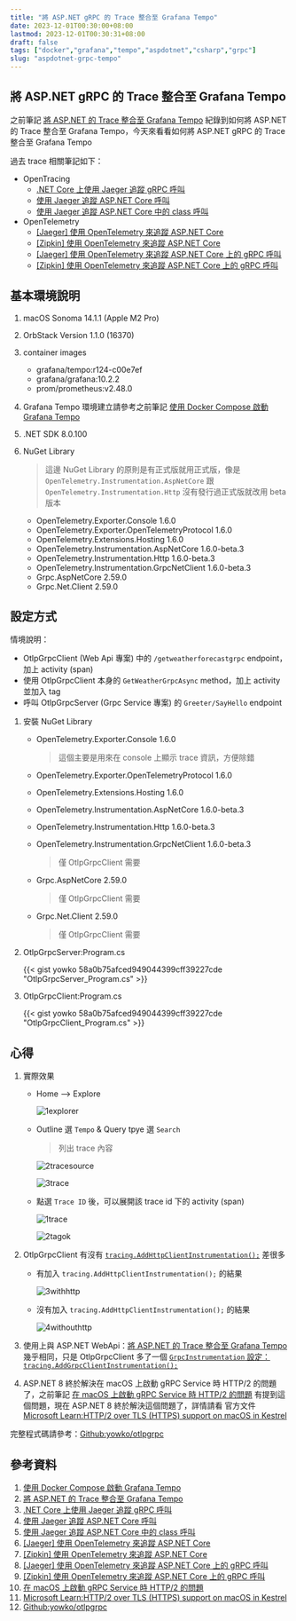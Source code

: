 ```yaml
---
title: "將 ASP.NET gRPC 的 Trace 整合至 Grafana Tempo"
date: 2023-12-01T00:30:00+08:00
lastmod: 2023-12-01T00:30:31+08:00
draft: false
tags: ["docker","grafana","tempo","aspdotnet","csharp","grpc"]
slug: "aspdotnet-grpc-tempo"
---
```


## 將 ASP.NET gRPC 的 Trace 整合至 Grafana Tempo

之前筆記 [將 ASP.NET 的 Trace 整合至 Grafana Tempo](/aspdotnet-tempo/) 紀錄到如何將 ASP.NET 的 Trace 整合至 Grafana Tempo，今天來看看如何將 ASP.NET gRPC 的 Trace 整合至 Grafana Tempo

過去 trace 相關筆記如下：

- OpenTracing
    - [.NET Core 上使用 Jaeger 追蹤 gRPC 呼叫](/dotnet-core-jaeger-grpc/)
    - [使用 Jaeger 追蹤 ASP.NET Core 呼叫](/jaeger-trace-aspdotnet-core/)
    - [使用 Jaeger 追蹤 ASP.NET Core 中的 class 呼叫](/jaeger-trace-aspdotnet-core-class-call/)
- OpenTelemetry
    - [[Jaeger] 使用 OpenTelemetry 來追蹤 ASP.NET Core](/aspdotnet-core-opentelemetry-jaeger/)
    - [[Zipkin] 使用 OpenTelemetry 來追蹤 ASP.NET Core](/aspdotnet-core-opentelemetry-zipkin/)
    - [[Jaeger] 使用 OpenTelemetry 來追蹤 ASP.NET Core 上的 gRPC 呼叫](/aspdotnet-core-opentelemetry-grpc-jaeger/)
    - [[Zipkin] 使用 OpenTelemetry 來追蹤 ASP.NET Core 上的 gRPC 呼叫](/aspdotnet-core-opentelemetry-grpc-zipkin/)

## 基本環境說明

1. macOS Sonoma 14.1.1 (Apple M2 Pro)
2. OrbStack Version 1.1.0 (16370)
3. container images
    - grafana/tempo:r124-c00e7ef
    - grafana/grafana:10.2.2
    - prom/prometheus:v2.48.0
4. Grafana Tempo 環境建立請參考之前筆記 [使用 Docker Compose 啟動 Grafana Tempo](/docker-compose-grafana-tempo/)
5. .NET SDK 8.0.100
6. NuGet Library

    > 這邊 NuGet Library 的原則是有正式版就用正式版，像是 `OpenTelemetry.Instrumentation.AspNetCore` 跟 `OpenTelemetry.Instrumentation.Http` 沒有發行過正式版就改用 beta 版本

    - OpenTelemetry.Exporter.Console 1.6.0
    - OpenTelemetry.Exporter.OpenTelemetryProtocol 1.6.0
    - OpenTelemetry.Extensions.Hosting 1.6.0
    - OpenTelemetry.Instrumentation.AspNetCore 1.6.0-beta.3
    - OpenTelemetry.Instrumentation.Http 1.6.0-beta.3
    - OpenTelemetry.Instrumentation.GrpcNetClient 1.6.0-beta.3
    - Grpc.AspNetCore 2.59.0
    - Grpc.Net.Client 2.59.0

## 設定方式

情境說明：

- OtlpGrpcClient (Web Api 專案) 中的 `/getweatherforecastgrpc` endpoint，加上 activity (span)
- 使用 OtlpGrpcClient 本身的 `GetWeatherGrpcAsync` method，加上 activity 並加入 tag
- 呼叫 OtlpGrpcServer (Grpc Service 專案) 的 `Greeter/SayHello` endpoint

1. 安裝 NuGet Library

    - OpenTelemetry.Exporter.Console 1.6.0

        > 這個主要是用來在 console 上顯示 trace 資訊，方便除錯

    - OpenTelemetry.Exporter.OpenTelemetryProtocol 1.6.0
    - OpenTelemetry.Extensions.Hosting 1.6.0
    - OpenTelemetry.Instrumentation.AspNetCore 1.6.0-beta.3
    - OpenTelemetry.Instrumentation.Http 1.6.0-beta.3
    - OpenTelemetry.Instrumentation.GrpcNetClient 1.6.0-beta.3

        > 僅 OtlpGrpcClient 需要

    - Grpc.AspNetCore 2.59.0

        > 僅 OtlpGrpcClient 需要

    - Grpc.Net.Client 2.59.0

        > 僅 OtlpGrpcClient 需要

2. OtlpGrpcServer:Program.cs

    {{< gist yowko 58a0b75afced949044399cff39227cde "OtlpGrpcServer_Program.cs" >}}

3. OtlpGrpcClient:Program.cs

    {{< gist yowko 58a0b75afced949044399cff39227cde "OtlpGrpcClient_Program.cs" >}}

## 心得

1. 實際效果

    - Home --> Explore

        ![1explorer](https://github.com/yowko/picsbed/assets/3851540/2fb698ad-bab3-4f05-99e6-22a1decbdb51)

    - Outline 選 `Tempo` & Query tpye 選 `Search`

        > 列出 trace 內容

        ![2tracesource](https://github.com/yowko/picsbed/assets/3851540/dec2a31d-253c-4b01-945c-564e5519adad)

        ![3trace](https://github.com/yowko/picsbed/assets/3851540/c91f0eb8-d78b-49bb-95ac-02c1ffac5605)

    - 點選 `Trace ID` 後，可以展開該 trace id 下的 activity (span)

        ![1trace](https://github.com/yowko/picsbed/assets/3851540/1b28b6a8-b3db-4c93-ae95-080e5d6987bd)

        ![2tagok](https://github.com/yowko/picsbed/assets/3851540/ba4464b0-4952-4828-aa07-f8387f0a2b60)

2. OtlpGrpcClient 有沒有 [`tracing.AddHttpClientInstrumentation();`](https://gist.github.com/yowko/58a0b75afced949044399cff39227cde#file-otlpgrpcclient_program-cs-L25) 差很多

    - 有加入 `tracing.AddHttpClientInstrumentation();` 的結果

        ![3withhttp](https://github.com/yowko/picsbed/assets/3851540/7ae42d70-1381-4791-99f3-b1120bc2e12c)

    - 沒有加入 `tracing.AddHttpClientInstrumentation();` 的結果

        ![4withouthttp](https://github.com/yowko/picsbed/assets/3851540/7389961a-ee43-44a0-b394-cb7bf785be2f)

3. 使用上與 ASP.NET WebApi：[將 ASP.NET 的 Trace 整合至 Grafana Tempo](/aspdotnet-tempo/) 幾乎相同，只是 OtlpGrpcClient 多了一個 [`GrpcInstrumentation` 設定：`tracing.AddGrpcClientInstrumentation();`](https://gist.github.com/yowko/58a0b75afced949044399cff39227cde#file-otlpgrpcclient_program-cs-L26)

4. ASP.NET 8 終於解決在 macOS 上啟動 gRPC Service 時 HTTP/2 的問題了，之前筆記 [在 macOS 上啟動 gRPC Service 時 HTTP/2 的問題](/grpc-service-http2-macos/) 有提到這個問題，現在 ASP.NET 8 終於解決這個問題了，詳情請看 官方文件 [Microsoft Learn:HTTP/2 over TLS (HTTPS) support on macOS in Kestrel](https://learn.microsoft.com/en-us/aspnet/core/release-notes/aspnetcore-8.0?view=aspnetcore-8.0&WT.mc_id=DOP-MVP-5002594#http2-over-tls-https-support-on-macos-in-kestrel)

完整程式碼請參考：[Github:yowko/otlpgrpc](https://github.com/yowko/otlpgrpc)

## 參考資料

1. [使用 Docker Compose 啟動 Grafana Tempo](/docker-compose-grafana-tempo/)
2. [將 ASP.NET 的 Trace 整合至 Grafana Tempo](/aspdotnet-tempo/)
3. [.NET Core 上使用 Jaeger 追蹤 gRPC 呼叫](/dotnet-core-jaeger-grpc/)
4. [使用 Jaeger 追蹤 ASP.NET Core 呼叫](/jaeger-trace-aspdotnet-core/)
5. [使用 Jaeger 追蹤 ASP.NET Core 中的 class 呼叫](/jaeger-trace-aspdotnet-core-class-call/)
6. [[Jaeger] 使用 OpenTelemetry 來追蹤 ASP.NET Core](/aspdotnet-core-opentelemetry-jaeger/)
7. [[Zipkin] 使用 OpenTelemetry 來追蹤 ASP.NET Core](/aspdotnet-core-opentelemetry-zipkin/)
8. [[Jaeger] 使用 OpenTelemetry 來追蹤 ASP.NET Core 上的 gRPC 呼叫](/aspdotnet-core-opentelemetry-grpc-jaeger/)
9. [[Zipkin] 使用 OpenTelemetry 來追蹤 ASP.NET Core 上的 gRPC 呼叫](/aspdotnet-core-opentelemetry-grpc-zipkin/)
10. [在 macOS 上啟動 gRPC Service 時 HTTP/2 的問題](/grpc-service-http2-macos/)
11. [Microsoft Learn:HTTP/2 over TLS (HTTPS) support on macOS in Kestrel](https://learn.microsoft.com/en-us/aspnet/core/release-notes/aspnetcore-8.0?view=aspnetcore-8.0&WT.mc_id=DOP-MVP-5002594#http2-over-tls-https-support-on-macos-in-kestrel)
12. [Github:yowko/otlpgrpc](https://github.com/yowko/otlpgrpc)
